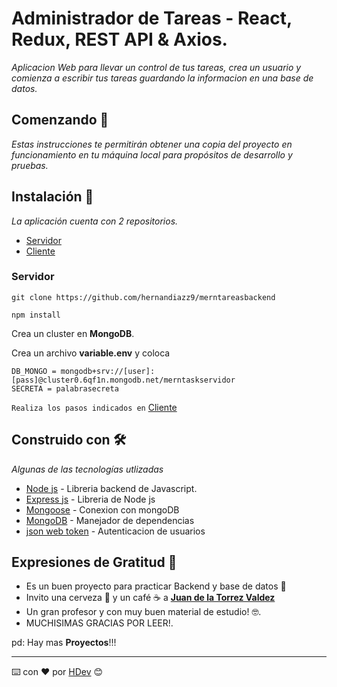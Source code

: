 # Administrador de Tareas - React, Redux, REST API & Axios.

_Aplicacion Web para llevar un control de tus tareas, crea un usuario y comienza a escribir tus tareas guardando la informacion en una base de datos._

## Comenzando 🚀

_Estas instrucciones te permitirán obtener una copia del proyecto en funcionamiento en tu máquina local para propósitos de desarrollo y pruebas._


## Instalación 🔧

_La aplicación  cuenta con 2 repositorios._
- [Servidor](https://github.com/hernandiazz9/merntareasbackend)
- [Cliente](https://github.com/hernandiazz9/merntareasfrontend)

### Servidor

```
git clone https://github.com/hernandiazz9/merntareasbackend
```
```
npm install
```
Crea un cluster en **MongoDB**.

Crea un archivo **variable.env** y coloca

```
DB_MONGO = mongodb+srv://[user]:[pass]@cluster0.6qf1n.mongodb.net/merntaskservidor
SECRETA = palabrasecreta
```
 ``Realiza los pasos indicados en`` [Cliente](https://github.com/hernandiazz9/merntareasfrontend)

## Construido con 🛠️

_Algunas de las tecnologías utlizadas_

* [Node js](https://nodejs.org/) - Libreria backend de Javascript.
* [Express js](https://expressjs.com/) - Libreria de Node js 
* [Mongoose](https://mongoosejs.com/) - Conexion con mongoDB
* [MongoDB](https://www.mongodb.com/) - Manejador de dependencias
* [json web token](https://jwt.io/) - Autenticacion de usuarios



## Expresiones de Gratitud 🎁

* Es un buen proyecto para practicar Backend y base de datos 📢
* Invito una cerveza 🍺 y un café ☕ a [**Juan de la Torrez Valdez**](https://www.udemy.com/user/juanpablodelatorrevaldez/)
* Un gran profesor y con muy buen material de estudio! 🤓.
* MUCHISIMAS GRACIAS POR LEER!.

pd: Hay mas **Proyectos**!!!



---
⌨️ con ❤️ por [HDev](https://github.com/hernandiazz9) 😊


